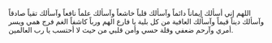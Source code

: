 اللهم إني أسألك إيماناً دائماً وآسألك قلباً خاشعاً وآسألك علماً نافعاً وآسألك تقياً صادقاً وآسألك ديناً قيماً وآسألك العافية من كل بلية يا فارع الهم ورباً كاشفاً الغم فرج همي ويسر أمري وآرحم ضعفي وقلة حسي وأمن قلبي من حيث لا أحتسب يا رب العالمين.

